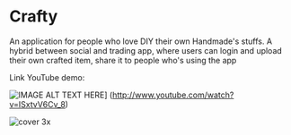 # Crafty

An application for people who love DIY their own Handmade's stuffs. A hybrid between social and trading app, where users can login and upload their own crafted item, share it to people who's using the app

Link YouTube demo: 

![IMAGE ALT TEXT HERE](http://img.youtube.com/vi/ISxtvV6Cv_8/0.jpg)]
(http://www.youtube.com/watch?v=ISxtvV6Cv_8)

![cover 3x](https://cloud.githubusercontent.com/assets/12258473/24603351/9b8fb516-188a-11e7-9405-592782c8fc2f.png)
